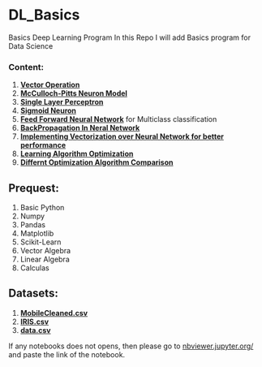 # DL_Basics
Basics Deep Learning Program 
In this Repo I will add Basics program for Data Science

### Content:
  1. [**Vector Operation**](https://github.com/somnath119/DL_Basics/blob/master/VectorOperation.ipynb)
  2. [**McCulloch-Pitts Neuron Model**](https://github.com/somnath119/DL_Basics/blob/master/MP_Neuron.ipynb)
  3. [**Single Layer Perceptron**](https://github.com/somnath119/DL_Basics/blob/master/Perceptron.ipynb)
  4. [**Sigmoid Neuron**](https://github.com/somnath119/DL_Basics/blob/master/Sigmoid_neuron.ipynb)
  5. [**Feed Forward Neural Network**](https://github.com/somnath119/DL_Basics/blob/master/FeedForwardNeuralNetwork.ipynb)
     for Multiclass classification
  6. [**BackPropagation In Neral Network**](https://github.com/somnath119/DL_Basics/blob/master/Backpropagation.ipynb)
  7. [**Implementing Vectorization over Neural Network for better performance**](https://github.com/somnath119/DL_Basics/blob/master/vectorised_feedforward.ipynb)
  8. [**Learning Algorithm Optimization**](https://github.com/somnath119/DL_Basics/blob/master/Optimization.ipynb)
  9. [**Differnt Optimization Algorithm Comparison**](https://github.com/somnath119/DL_Basics/blob/master/vectorised_feedforward.ipynb)




## Prequest:
  1. Basic Python
  2. Numpy
  3. Pandas
  4. Matplotlib
  5. Scikit-Learn
  5. Vector Algebra
  6. Linear Algebra
  7. Calculas
 ## Datasets:
  1. [**MobileCleaned.csv**](https://github.com/somnath119/DL_Basics/blob/master/Datasets/mobile_cleaned.csv)
  2. [**IRIS.csv**](https://github.com/somnath119/DL_Basics/blob/master/Datasets/IRIS.csv)
  3. [**data.csv**](https://github.com/somnath119/DL_Basics/blob/master/Datasets/data.csv)
  
  
  
  
  If any notebooks does not opens, then please go to [nbviewer.jupyter.org/](https://nbviewer.jupyter.org/) and paste the link of the notebook.
  
